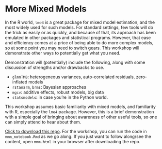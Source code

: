 
# More Mixed Models

In the R world, `lme4` is a great package for mixed model estimation,
and the most widely used for such models. For standard settings, few
tools will do the trick as easily or as quickly, and because of that,
its approach has been emulated in other packages and statistical
programs. However, that ease and efficiency comes at a price of being
able to do more complex models, so at some point you may need to switch
gears. This workshop will demonstrate other ways to potentially get what
you need.

Demonstration will (potentially) include the following, along with some
discussion of strengths and/or drawbacks to use.

  - `glmmTMB`: heterogeneous variances, auto-correlated residuals,
    zero-inflated models
  - `rstanarm`, `brms`: Bayesian approaches
  - `mgcv`: additive effects, robust models, big data
  - `statsmodels`: in case you’re in the Python world.

This workshop assumes basic familiarity with mixed models, and
familiarity with R, especially the `lme4` package. However, this is a
brief demonstration with a simple goal of bringing about awareness of
other useful tools, so one can simply attend to hear about them.

[Click to download this
repo](https://github.com/m-clark/more-mixed-models-2019/archive/master.zip).
For the workshop, you can run the code in `mmm_notebook.Rmd` as we go
along. If you just want to follow along/see the content, open `mmm.html`
in your browser after downloading the repo.
